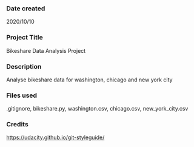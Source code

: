 ### Date created
2020/10/10

### Project Title
Bikeshare Data Analysis Project

### Description
Analyse bikeshare data for washington, chicago and new york city

### Files used
.gitignore, bikeshare.py, washington.csv, chicago.csv, new_york_city.csv

### Credits
https://udacity.github.io/git-styleguide/
